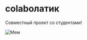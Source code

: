# colabолатик
Совместный проект со студентами!

![Мем](https://avatars.dzeninfra.ru/get-zen_doc/2480061/pub_621d49547e5c344b132c01ea_621d49f5fc011919dbf4443a/scale_2400)
